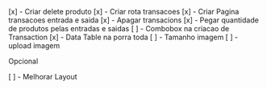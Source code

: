 [x] - Criar delete produto
[x] - Criar rota transacoes
[x] - Criar Pagina transacoes entrada e saida
[x] - Apagar transacions
[x] - Pegar quantidade de produtos pelas entradas e saidas
[ ] - Combobox na criacao de Transaction
[x] - Data Table na porra toda
[ ] - Tamanho imagem
[ ] - upload imagem

Opcional

[ ] - Melhorar Layout